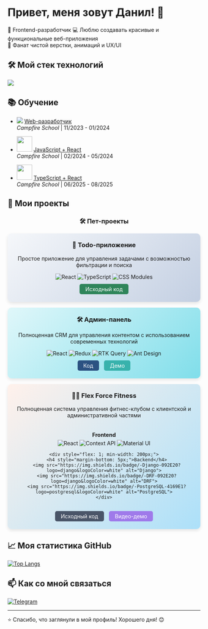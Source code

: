 # Привет, меня зовут Данил! 👋

🚀 Frontend-разработчик
💻 Люблю создавать красивые и функциональные веб-приложения  
🎨 Фанат чистой верстки, анимаций и UX/UI  

## 🛠 Мой стек технологий

<div align="left">
  <img src="https://skillicons.dev/icons?i=html,css,js,ts,react,redux,sass,git,figma,webpack,gulp,postman" />
</div>

## 📚 Обучение  

- <img src="https://img.icons8.com/color/16/000000/code.png"/> [Web-разработчик](https://campfire-school.com/courses/web-developer)  
  *Campfire School* | 11/2023 - 01/2024  

- <img src="https://skillicons.dev/icons?i=js,react" width="40"/> [JavaScript + React](https://campfire-school.com/courses/javascript-react)  
  *Campfire School* | 02/2024 - 05/2024  

- <img src="https://skillicons.dev/icons?i=ts,react" width="40"/> [TypeScript + React](https://campfire-school.com/courses/polnyy-kurs-po-typescript-react)  
  *Campfire School* | 06/2025 - 08/2025

## 🚀 Мои проекты

<div align="center">
  
### 🛠 Пет-проекты

<!-- Карточка 1 -->
<div style="background: linear-gradient(135deg, #f5f7fa 0%, #c3cfe2 100%); border-radius: 10px; padding: 20px; margin: 15px 0; box-shadow: 0 4px 8px rgba(0,0,0,0.1);">
  <h3 style="margin-top: 0;">📝 Todo-приложение</h3>
  <p>Простое приложение для управления задачами с возможностью фильтрации и поиска</p>
  <div>
    <img src="https://img.shields.io/badge/-React-61DAFB?logo=react&logoColor=white" alt="React">
    <img src="https://img.shields.io/badge/-TypeScript-3178C6?logo=typescript&logoColor=white" alt="TypeScript">
    <img src="https://img.shields.io/badge/-CSS_Modules-000000?logo=css3&logoColor=white" alt="CSS Modules">
  </div>
  <a href="https://github.com/1Swiftkill1/Todo-list" style="display: inline-block; margin-top: 10px; padding: 5px 15px; background: #2F855A; color: white; border-radius: 5px; text-decoration: none;">Исходный код</a>
</div>

<!-- Карточка 2 -->
<div style="background: linear-gradient(135deg, #e0f7fa 0%, #80deea 100%); border-radius: 10px; padding: 20px; margin: 15px 0; box-shadow: 0 4px 8px rgba(0,0,0,0.1);">
  <h3 style="margin-top: 0;">🛠️ Админ-панель</h3>
  <p>Полноценная CRM для управления контентом с использованием современных технологий</p>
  <div>
    <img src="https://img.shields.io/badge/-React-61DAFB?logo=react&logoColor=white" alt="React">
    <img src="https://img.shields.io/badge/-Redux-764ABC?logo=redux&logoColor=white" alt="Redux">
    <img src="https://img.shields.io/badge/-RTK_Query-764ABC?logo=redux&logoColor=white" alt="RTK Query">
    <img src="https://img.shields.io/badge/-Ant_Design-0170FE?logo=ant-design&logoColor=white" alt="Ant Design">
  </div>
  <div style="margin-top: 10px;">
    <a href="https://github.com/1Swiftkill1/hero_admin_panel_react-reduxjs-toolkit-RTK-Query" style="display: inline-block; padding: 5px 15px; background: #2C5282; color: white; border-radius: 5px; text-decoration: none; margin-right: 10px;">Код</a>
    <a href="#" style="display: inline-block; padding: 5px 15px; background: #38B2AC; color: white; border-radius: 5px; text-decoration: none;">Демо</a>
  </div>
</div>

<!-- Карточка 3 -->
<div style="background: linear-gradient(135deg, #fff1eb 0%, #ace0f9 100%); border-radius: 10px; padding: 20px; margin: 15px 0; box-shadow: 0 4px 8px rgba(0,0,0,0.1);">
  <h3 style="margin-top: 0;">🏋️‍♂️ Flex Force Fitness</h3>
  <p>Полноценная система управления фитнес-клубом с клиентской и административной частями</p>
  
  <div style="display: flex; justify-content: space-between; flex-wrap: wrap;">
    <div style="flex: 1; min-width: 200px;">
      <h4 style="margin-bottom: 5px;">Frontend</h4>
      <img src="https://img.shields.io/badge/-React-61DAFB?logo=react&logoColor=white" alt="React">
      <img src="https://img.shields.io/badge/-Context_API-61DAFB?logo=react&logoColor=white" alt="Context API">
      <img src="https://img.shields.io/badge/-Material_UI-0081CB?logo=material-ui&logoColor=white" alt="Material UI">
    </div>
    
    <div style="flex: 1; min-width: 200px;">
      <h4 style="margin-bottom: 5px;">Backend</h4>
      <img src="https://img.shields.io/badge/-Django-092E20?logo=django&logoColor=white" alt="Django">
      <img src="https://img.shields.io/badge/-DRF-092E20?logo=django&logoColor=white" alt="DRF">
      <img src="https://img.shields.io/badge/-PostgreSQL-4169E1?logo=postgresql&logoColor=white" alt="PostgreSQL">
    </div>
  </div>
  
  <div style="margin-top: 15px;">
    <a href="https://github.com/1Swiftkill1/fitnesss1" style="display: inline-block; padding: 5px 15px; background: #4A5568; color: white; border-radius: 5px; text-decoration: none; margin-right: 10px;">Исходный код</a>
    <a href="#" style="display: inline-block; padding: 5px 15px; background: #9F7AEA; color: white; border-radius: 5px; text-decoration: none;">Видео-демо</a>
  </div>
</div>

</div>


## 📈 Моя статистика GitHub

[![Top Langs](https://github-readme-stats.vercel.app/api/top-langs/?username=1Swiftkill1&layout=compact&theme=radical)](https://github.com/1Swiftkill1)


## 📫 Как со мной связаться

[![Telegram](https://img.shields.io/badge/-Telegram-26A5E4?style=flat-square&logo=telegram&logoColor=white)](https://t.me/Swiftkill)  

---

⭐️ Спасибо, что заглянули в мой профиль! Хорошего дня! 😊
